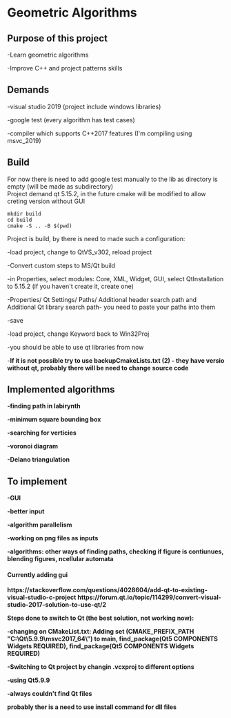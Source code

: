 <h1>Geometric Algorithms</h1>

<h2>Purpose of this project</h2>

-Learn geometric algorithms

-Improve C++ and project patterns skills

<h2>Demands</h2>

-visual studio 2019 (project include windows libraries)

-google test (every algorithm has test cases)

-compiler which supports C++2017 features (I'm compiling using msvc_2019)

<h2>Build</h2>

For now there is need to add google test manually to the lib as directory is empty (will be made as subdirectory)</br>
Project demand qt 5.15.2, in the future cmake will be modified to allow creting version without GUI
```
mkdir build
cd build
cmake -S .. -B $(pwd)
```
Project is build, by there is need to made such a configuration:

-load project, change <keyword> to QtVS_v302, reload project

-Convert custom steps to MS/Qt build

-in Properties, select modules: Core, XML, Widget, GUI, select QtInstallation to 5.15.2 (if you haven't create it, create one)

-Properties/ Qt Settings/ Paths/ Additional header search path and Additional Qt library search path- you need to paste your paths into them

-save

-load project, change Keyword back to Win32Proj

-you should be able to use qt libraries from now

-<b>If it is not possible try to use backupCmakeLists.txt (2) - they have versio without qt, probably there will be need to change source code

<h2>Implemented algorithms </h2>

-finding path in labirynth

-minimum square bounding box

-searching for verticies

-voronoi diagram

-Delano triangulation

<h2>To implement </h2>

-GUI

-better input

-algorithm parallelism

-working on png files as inputs

-algorithms: other ways of finding paths, checking if figure is contiunues, blending figures, ncellular automata


<h4>Currently adding gui</h4>
https://stackoverflow.com/questions/4028604/add-qt-to-existing-visual-studio-c-project
https://forum.qt.io/topic/114299/convert-visual-studio-2017-solution-to-use-qt/2

Steps done to switch to Qt (the best solution, not working now):

-changing on CMakeList.txt: Adding set (CMAKE_PREFIX_PATH "C:\\Qt\\5.9.9\\msvc2017_64\\") to main, find_package(Qt5 COMPONENTS Widgets REQUIRED), find_package(Qt5 COMPONENTS Widgets REQUIRED)

-Switching to Qt project by changin .vcxproj <Keyword> to different options
  
  -using Qt5.9.9
  
  -always couldn't find Qt files

probably ther is a need to use install command for dll files
